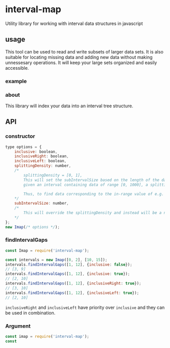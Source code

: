 # interval-map
Utility library for working with interval data structures in javascript

## usage
This tool can be used to read and write subsets of larger data sets.
It is also suitable for locating missing data and adding new data without making unnessesary operations. It will keep your large sets organized and easily accessible.

### example

### about
This library will index your data into an interval tree structure.

## API

### constructor
```javascript
type options = {
    inclusive: boolean,
    inclusiveRight: boolean,
    inclusiveLeft: boolean,
    splittingDensity: number,
    /*
        splittingDensity = [0, 1],
        This will set the subIntervalSize based on the length of the dataset.
        given an interval containing data of range [0, 1000], a splittingDensity of 0.1 will create 10 sub intervals of interval [n+0, n+100] n = 0, 100, 200, ..., 900.

        Thus, to find data corresponding to the in-range value of e.g. 550, the top-level containing interval of [500, 600] will be found in 6 steps. Thereafter, as the data of [500, 600] is 10 instances of [u+500, u+510], u = 0, 10, 20, ..., 90 the second top-level interval containing, [550, 560], will be found in yet another 6 steps. Thus the total amount of steps needed to find the data was reduced from 500 to 12.
    */
    subIntervalSize: number,
    /*
        This will override the splittingDensity and instead will be a number which will be more dependant on your data. This will specify the sub-interval length.
    */
};
new Imap(/* options */);
```

### findIntervalGaps
```javascript
const Imap = require('interval-map');

const intervals = new Imap([0, 2], [10, 15]);
intervals.findIntervalGaps([1, 12], {inclusive: false});
// [3, 9]
intervals.findIntervalGaps([1, 12], {inclusive: true});
// [2, 10]
intervals.findIntervalGaps([1, 12], {inclusiveRight: true});
// [3, 10]
intervals.findIntervalGaps([1, 12], {inclusiveLeft: true});
// [2, 10]
```
`inclusiveRight` and `inclusiveLeft` have priority over `inclusive` and they can be used in combination.

### Argument
```javascript
const imap = require('interval-map');
const 
```